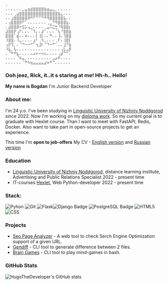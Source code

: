 ```
.
⠄⠄⠄⠄⠄⠄⣀⣤⣶⣾⣿⣿⣿⣿⣷⣶⣤⣄⡀⠄⠄⠄⠄⠄
⠄⠄⠄⢀⣴⣿⣿⣿⣿⣿⣿⣿⣿⣿⣿⣿⣿⣿⣿⣷⣄⠄⠄⠄
⠄⠄⣰⣿⣿⣿⣿⣿⠿⠛⠋⠉⠉⠙⠛⠻⣿⣿⣿⣿⣿⣧⠄⠄
⠄⢰⣿⣿⣿⡿⠋⠁⠄⠄⠄⠄⠄⠄⠄⢀⣀⠙⠻⣿⣿⣿⣧⠄
⠄⣼⣿⣿⡿⠖⣫⡥⢤⣀⠄⠄⠄⠄⢀⣤⠭⣍⣓⠘⢿⣿⣿⡆
⣼⣿⣿⡟⢠⠏⠄⠄⠄⠈⠹⡄⠄⡼⠁⠄⠄⠄⠈⢧⠘⣿⣿⣷
⣿⣿⣿⠁⣾⠄⠄⠶⠄⠄⠄⡇⢸⡇⠄⠄⠛⠄⠄⢸⠄⢹⣿⣿
⠸⣿⣿⠄⠸⣄⠄⠄⠄⠄⣰⠃⢀⠳⣀⠄⠄⠄⢀⠏⠄⢸⣿⡇
⢰⡟⢹⡀⠄⠈⠙⠒⠒⠋⠁⢲⣸⠇⠈⠙⠒⠋⠁⠄⠄⣸⠙⣷
⠸⣧⡀⢧⠄⠄⠄⠄⠄⠄⠄⠄⠄⠄⠄⠄⠄⠄⠄⠄⢠⣇⣠⡿
⠄⠈⠛⠛⣧⠄⠄⠄⠄⠤⠴⠖⠒⠲⠦⠄⠄⠄⠄⢠⡾⠉⠉⠄
⠄⠄⠄⠄⠈⠷⣤⡀⠄⠄⠄⠄⠄⠄⠄⠄⠄⣠⡴⠟⠄⠄⠄⠄
⠄⠄⠄⠄⠄⠄⠈⠛⠳⢶⣤⣤⣤⣤⣴⠶⠛⠉⠄⠄⠄⠄⠄⠄
```
### Ooh jeez, Rick, it..it s staring at me! Hh-h.. Hello!

**My name is Bogdan**
I'm Junior Backend Developer

### About me:
I'm 24 y.o. I've been studying in [Linguistic University of Nizhniy Noddgorod](https://lunn.ru/) since 2022. Now I'm working on my [diploma work](https://github.com/HugoTheDeveloper/python-project-52). So my current goal is to graduate with Hexlet course. Than I want to meet with FastAPI, Redis, Docker. Also want to take part in open-source projects to get an experience.

This time I'm **open to job-offers** My CV - [English version](https://github.com/HugoTheDeveloper/HugoTheDeveloper/blob/main/KustovBogdanCV-eng.pdf) and [Russian version](https://github.com/HugoTheDeveloper/HugoTheDeveloper/blob/main/KustovBogdanCV-rus.pdf)

### Education
* [Linguistic University of Nizhniy Noddgorod](https://lunn.ru/), distance learning institute, Advertising and Public Relations Specialist  2022 - present time
* IT-courses [Hexlet](https://ru.hexlet.io/), Web Python-developer   2022 - present time

### Stack:
<!--
https://badges.pages.dev/
-->
![Pyhon](https://img.shields.io/badge/Python-3776AB.svg?style=for-the-badge&logo=Python&logoColor=white)
![Git](https://img.shields.io/badge/Git-F05032.svg?style=for-the-badge&logo=Git&logoColor=white)
![Flask](https://img.shields.io/badge/Flask-000000.svg?style=for-the-badge&logo=Flask&logoColor=white)![Django Badge](https://img.shields.io/badge/Django-092E20?logo=django&logoColor=fff&style=for-the-badge)
![PostgreSQL Badge](https://img.shields.io/badge/PostgreSQL-4169E1?logo=postgresql&logoColor=fff&style=for-the-badge)
![HTML5](https://img.shields.io/badge/HTML5-E34F26.svg?style=for-the-badge&logo=HTML5&logoColor=white)
![CSS](https://img.shields.io/badge/CSS3-1572B6.svg?style=for-the-badge&logo=CSS3&logoColor=white)

### Projects

* [Seo Page Analyzer](https://github.com/HugoTheDeveloper/SEO-page-analyzer) - A web tool to check Serch Engine Optimization support of a given URL.
* [Gendiff](https://github.com/HugoTheDeveloper/difference-generator) - CLI tool to generate difference between 2 files.
* [Brain Games](https://github.com/HugoTheDeveloper/brain-games) - СLI tool to play mind-games in bash.

### GitHub Stats
![HugoTheDeveloper's GitHub stats](https://github-readme-stats.vercel.app/api?username=HugoTheDeveloper&show_icons=true&theme=transparent)
